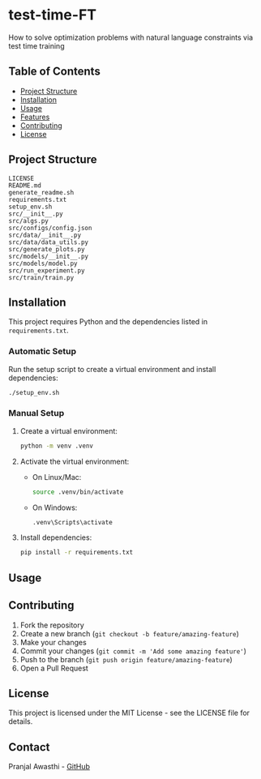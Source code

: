 # test-time-FT

How to solve optimization problems with natural language constraints via test time training

## Table of Contents
- [Project Structure](#project-structure)
- [Installation](#installation)
- [Usage](#usage)
- [Features](#features)
- [Contributing](#contributing)
- [License](#license)

## Project Structure
```
LICENSE
README.md
generate_readme.sh
requirements.txt
setup_env.sh
src/__init__.py
src/algs.py
src/configs/config.json
src/data/__init__.py
src/data/data_utils.py
src/generate_plots.py
src/models/__init__.py
src/models/model.py
src/run_experiment.py
src/train/train.py
```

## Installation

This project requires Python and the dependencies listed in `requirements.txt`.

### Automatic Setup

Run the setup script to create a virtual environment and install dependencies:

```bash
./setup_env.sh
```

### Manual Setup

1. Create a virtual environment:
   ```bash
   python -m venv .venv
   ```

2. Activate the virtual environment:
   - On Linux/Mac:
     ```bash
     source .venv/bin/activate
     ```
   - On Windows:
     ```bash
     .venv\Scripts\activate
     ```

3. Install dependencies:
   ```bash
   pip install -r requirements.txt
   ```

## Usage

<!-- Add usage instructions here -->


## Contributing

1. Fork the repository
2. Create a new branch (`git checkout -b feature/amazing-feature`)
3. Make your changes
4. Commit your changes (`git commit -m 'Add some amazing feature'`)
5. Push to the branch (`git push origin feature/amazing-feature`)
6. Open a Pull Request

## License

This project is licensed under the MIT License - see the LICENSE file for details.

## Contact

Pranjal Awasthi - [GitHub](https://github.com/pranjal-awasthi)

